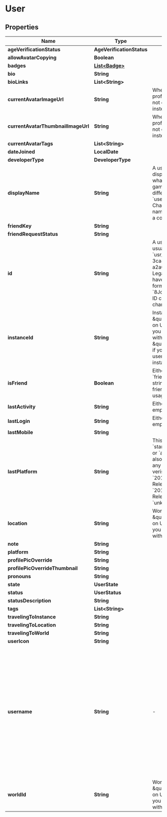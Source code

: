 

# User


## Properties

| Name | Type | Description | Notes |
|------------ | ------------- | ------------- | -------------|
|**ageVerificationStatus** | **AgeVerificationStatus** |  |  |
|**allowAvatarCopying** | **Boolean** |  |  |
|**badges** | [**List&lt;Badge&gt;**](Badge.md) |   |  [optional] |
|**bio** | **String** |  |  |
|**bioLinks** | **List&lt;String&gt;** |  |  |
|**currentAvatarImageUrl** | **String** | When profilePicOverride is not empty, use it instead. |  |
|**currentAvatarThumbnailImageUrl** | **String** | When profilePicOverride is not empty, use it instead. |  |
|**currentAvatarTags** | **List&lt;String&gt;** |  |  |
|**dateJoined** | **LocalDate** |  |  |
|**developerType** | **DeveloperType** |  |  |
|**displayName** | **String** | A users visual display name. This is what shows up in-game, and can different from their &#x60;username&#x60;. Changing display name is restricted to a cooldown period. |  |
|**friendKey** | **String** |  |  |
|**friendRequestStatus** | **String** |  |  [optional] |
|**id** | **String** | A users unique ID, usually in the form of &#x60;usr_c1644b5b-3ca4-45b4-97c6-a2a0de70d469&#x60;. Legacy players can have old IDs in the form of &#x60;8JoV9XEdpo&#x60;. The ID can never be changed. |  |
|**instanceId** | **String** | InstanceID can be \&quot;offline\&quot; on User profiles if you are not friends with that user and \&quot;private\&quot; if you are friends and user is in private instance. |  [optional] |
|**isFriend** | **Boolean** | Either their &#x60;friendKey&#x60;, or empty string if you are not friends. Unknown usage. |  |
|**lastActivity** | **String** | Either a date-time or empty string. |  |
|**lastLogin** | **String** | Either a date-time or empty string. |  |
|**lastMobile** | **String** |  |  [optional] |
|**lastPlatform** | **String** | This can be &#x60;standalonewindows&#x60; or &#x60;android&#x60;, but can also pretty much be any random Unity verison such as &#x60;2019.2.4-801-Release&#x60; or &#x60;2019.2.2-772-Release&#x60; or even &#x60;unknownplatform&#x60;. |  |
|**location** | **String** | WorldID be \&quot;offline\&quot; on User profiles if you are not friends with that user. |  [optional] |
|**note** | **String** |  |  [optional] |
|**platform** | **String** |  |  [optional] |
|**profilePicOverride** | **String** |  |  |
|**profilePicOverrideThumbnail** | **String** |  |  |
|**pronouns** | **String** |  |  |
|**state** | **UserState** |  |  |
|**status** | **UserStatus** |  |  |
|**statusDescription** | **String** |  |  |
|**tags** | **List&lt;String&gt;** |   |  |
|**travelingToInstance** | **String** |  |  [optional] |
|**travelingToLocation** | **String** |  |  [optional] |
|**travelingToWorld** | **String** |  |  [optional] |
|**userIcon** | **String** |  |  |
|**username** | **String** | -| A users unique name, used during login. This is different from &#x60;displayName&#x60; which is what shows up in-game. A users &#x60;username&#x60; can never be changed.&#39; **DEPRECATED:** VRChat API no longer return usernames of other users. [See issue by Tupper for more information](https://github.com/pypy-vrc/VRCX/issues/429). |  [optional] |
|**worldId** | **String** | WorldID be \&quot;offline\&quot; on User profiles if you are not friends with that user. |  [optional] |



